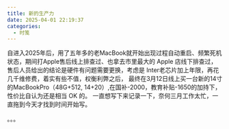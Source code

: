 ```yaml
---
title: 新的生产力
date: 2025-04-01 22:19:37
categories:
  - 时笺
---
```


自进入2025年后，用了五年多的老MacBook就开始出现过程自动重启、频繁死机状态，期间打Apple售后线上排查过、也拿去市里最大的 Apple 店线下排查过，售后人员给出的结论是硬件有问题需要更换，考虑是 Inter老芯片加上年限，再花几千维修费，着实有些不值，权衡利弊之后， 最终在3月12日线上买一台新的14寸的MacBookPro（48G+512, 14+20）,在国补-2000，教育补贴-1650的加持下，性价比自认为还是相当 OK 的。 一直想写下来记录一下，奈何三月工作太忙，一直拖到今天才找到时间开始写。

。。。

